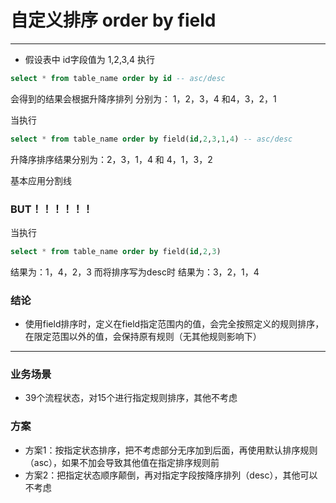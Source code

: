 # 自定义排序 order by field
----
+ 假设表中 id字段值为 1,2,3,4  执行

```sql
select * from table_name order by id -- asc/desc
```
会得到的结果会根据升降序排列 分别为： 1，2，3，4 和4，3，2，1

当执行

```sql
select * from table_name order by field(id,2,3,1,4) -- asc/desc
```
升降序排序结果分别为：2，3，1，4 和 4，1，3，2

基本应用分割线


### BUT！！！！！！

当执行
```sql
select * from table_name order by field(id,2,3)
```
结果为：1，4，2，3
而将排序写为desc时
结果为：3，2，1，4

### 结论
- 使用field排序时，定义在field指定范围内的值，会完全按照定义的规则排序，在限定范围以外的值，会保持原有规则（无其他规则影响下）

----
### 业务场景
+ 39个流程状态，对15个进行指定规则排序，其他不考虑
### 方案
- 方案1：按指定状态排序，把不考虑部分无序加到后面，再使用默认排序规则（asc），如果不加会导致其他值在指定排序规则前
- 方案2：把指定状态顺序颠倒，再对指定字段按降序排列（desc），其他可以不考虑